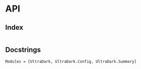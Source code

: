 # API

## Index

```@index
```

## Docstrings

```@autodocs
Modules = [UltraDark, UltraDark.Config, UltraDark.Summary]
```
